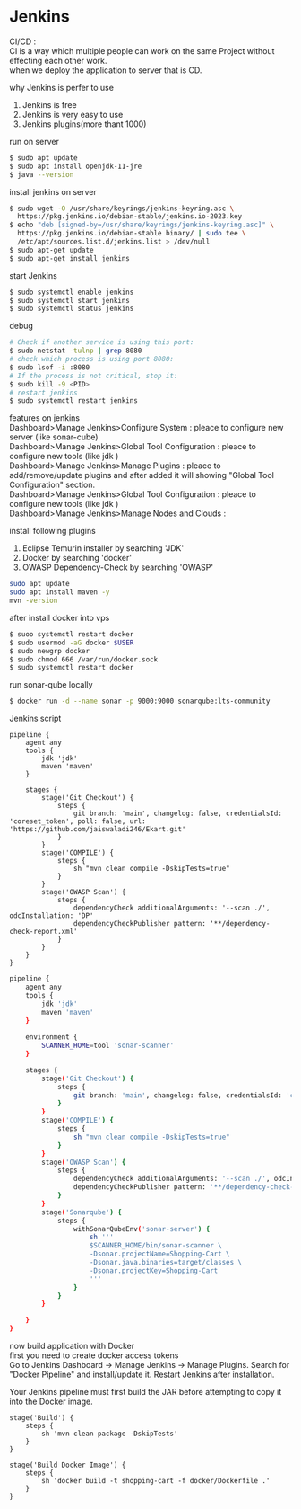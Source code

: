# Jenkins  

CI/CD :   
CI is a way which multiple people can work on the same Project without effecting each other work.  
when we deploy the application to server that is CD.   

why Jenkins is perfer to use   
1. Jenkins is free
2. Jenkins is very easy to use
3. Jenkins plugins(more thant 1000)

run on server   
```bash
$ sudo apt update
$ sudo apt install openjdk-11-jre
$ java --version  
```

install jenkins on server   
```bash
$ sudo wget -O /usr/share/keyrings/jenkins-keyring.asc \
  https://pkg.jenkins.io/debian-stable/jenkins.io-2023.key
$ echo "deb [signed-by=/usr/share/keyrings/jenkins-keyring.asc]" \
  https://pkg.jenkins.io/debian-stable binary/ | sudo tee \
  /etc/apt/sources.list.d/jenkins.list > /dev/null
$ sudo apt-get update
$ sudo apt-get install jenkins
```

start Jenkins   
```bash
$ sudo systemctl enable jenkins   
$ sudo systemctl start jenkins  
$ sudo systemctl status jenkins  
```

debug  
```bash  
# Check if another service is using this port:  
$ sudo netstat -tulnp | grep 8080
# check which process is using port 8080:  
$ sudo lsof -i :8080
# If the process is not critical, stop it:
$ sudo kill -9 <PID>
# restart jenkins   
$ sudo systemctl restart jenkins
```

features on jenkins    
Dashboard>Manage Jenkins>Configure System  : pleace to configure new server (like sonar-cube)   
Dashboard>Manage Jenkins>Global Tool Configuration  : pleace to configure new tools (like jdk )   
Dashboard>Manage Jenkins>Manage Plugins  : pleace to add/remove/update plugins and after added it will showing "Global Tool Configuration" section.      
Dashboard>Manage Jenkins>Global Tool Configuration  : pleace to configure new tools (like jdk )   
Dashboard>Manage Jenkins>Manage Nodes and Clouds  :      


install following plugins   
1. Eclipse Temurin installer by searching 'JDK'
2. Docker by searching 'docker'
3.  OWASP Dependency-Check  by searching 'OWASP'   


```bash
sudo apt update
sudo apt install maven -y
mvn -version
```

after install docker into vps   
```bash
$ suoo systemctl restart docker
$ sudo usermod -aG docker $USER
$ sudo newgrp docker
$ sudo chmod 666 /var/run/docker.sock
$ sudo systemctl restart docker  
```

run sonar-qube locally   
```bash
$ docker run -d --name sonar -p 9000:9000 sonarqube:lts-community
```

Jenkins script   
```Jenkins
pipeline {
    agent any 
    tools {
        jdk 'jdk'
        maven 'maven'
    }

    stages {
        stage('Git Checkout') {
            steps {
                git branch: 'main', changelog: false, credentialsId: 'coreset_token', poll: false, url: 'https://github.com/jaiswaladi246/Ekart.git'
            }
        }
        stage('COMPILE') {
            steps {
                sh "mvn clean compile -DskipTests=true"
            }
        }
        stage('OWASP Scan') {
            steps {
                dependencyCheck additionalArguments: '--scan ./', odcInstallation: 'DP'
                dependencyCheckPublisher pattern: '**/dependency-check-report.xml'
            }
        }
    }
}
```

```bash
pipeline {
    agent any 
    tools {
        jdk 'jdk'
        maven 'maven'
    }
    
    environment {
        SCANNER_HOME=tool 'sonar-scanner'
    }

    stages {
        stage('Git Checkout') {
            steps {
                git branch: 'main', changelog: false, credentialsId: 'coreset_token', poll: false, url: 'https://github.com/jaiswaladi246/Ekart.git'
            }
        }
        stage('COMPILE') {
            steps {
                sh "mvn clean compile -DskipTests=true"
            }
        }
        stage('OWASP Scan') {
            steps {
                dependencyCheck additionalArguments: '--scan ./', odcInstallation: 'DP'
                dependencyCheckPublisher pattern: '**/dependency-check-report.xml'
            }
        }
        stage('Sonarqube') {
            steps {
                withSonarQubeEnv('sonar-server') {
                    sh ''' 
                    $SCANNER_HOME/bin/sonar-scanner \
                    -Dsonar.projectName=Shopping-Cart \
                    -Dsonar.java.binaries=target/classes \
                    -Dsonar.projectKey=Shopping-Cart
                    '''
                }
            }
        }

    }
}
```

now build application with Docker   
first you need to create docker access tokens   
Go to Jenkins Dashboard → Manage Jenkins → Manage Plugins.
Search for "Docker Pipeline" and install/update it.
Restart Jenkins after installation.   

Your Jenkins pipeline must first build the JAR before attempting to copy it into the Docker image.
```Jenkins
stage('Build') {
    steps {
        sh 'mvn clean package -DskipTests'
    }
}

stage('Build Docker Image') {
    steps {
        sh 'docker build -t shopping-cart -f docker/Dockerfile .'
    }
}

```



